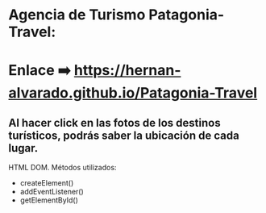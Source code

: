 # Agencia de Turismo Patagonia-Travel:
# Enlace ➡️ https://hernan-alvarado.github.io/Patagonia-Travel

## Al hacer click en las fotos de los destinos turísticos, podrás saber la ubicación de cada lugar.

HTML DOM.
Métodos utilizados:
- createElement()
- addEventListener()
- getElementById()

